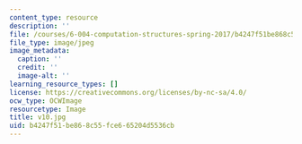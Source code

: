 ```yaml
---
content_type: resource
description: ''
file: /courses/6-004-computation-structures-spring-2017/b4247f51be868c55fce665204d5536cb_v10.jpg
file_type: image/jpeg
image_metadata:
  caption: ''
  credit: ''
  image-alt: ''
learning_resource_types: []
license: https://creativecommons.org/licenses/by-nc-sa/4.0/
ocw_type: OCWImage
resourcetype: Image
title: v10.jpg
uid: b4247f51-be86-8c55-fce6-65204d5536cb
---
```

